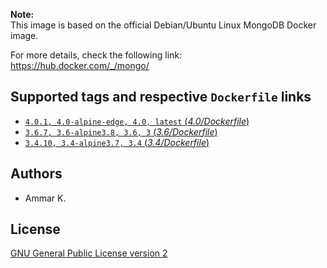 **Note:**  
This image is based on the official Debian/Ubuntu Linux MongoDB Docker image.

For more details, check the following link:  
https://hub.docker.com/_/mongo/

## Supported tags and respective `Dockerfile` links

* [`4.0.1, 4.0-alpine-edge, 4.0, latest` (*4.0/Dockerfile*)](https://github.com/akai-z/docker-alpine-mongodb/blob/master/4.0/Dockerfile)
* [`3.6.7, 3.6-alpine3.8, 3.6, 3` (*3.6/Dockerfile*)](https://github.com/akai-z/docker-alpine-mongodb/blob/master/3.6/Dockerfile)
* [`3.4.10, 3.4-alpine3.7, 3.4` (*3.4/Dockerfile*)](https://github.com/akai-z/docker-alpine-mongodb/blob/master/3.4/Dockerfile)

## Authors

* Ammar K.

## License

[GNU General Public License version 2](https://github.com/akai-z/docker-alpine-mongodb/blob/master/LICENSE)
